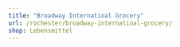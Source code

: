 ```yaml
---
title: "Broadway Internatioal Grocery"
url: /rochester/broadway-internatioal-grocery/
shop: Lebensmittel
---
```

